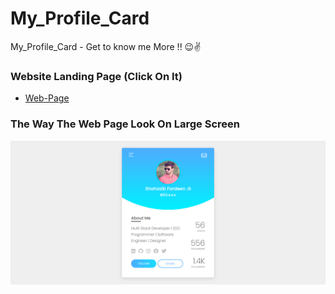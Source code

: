 # My_Profile_Card
My_Profile_Card - Get to know me More !! 😉✌

### Website Landing Page (Click On It)
* [Web-Page](https://shahzaibfardeen.github.io/My_Profile_Card/)

### The Way The Web Page Look On Large Screen 
![Web_Page_Image](img/Profile_Card.png)
